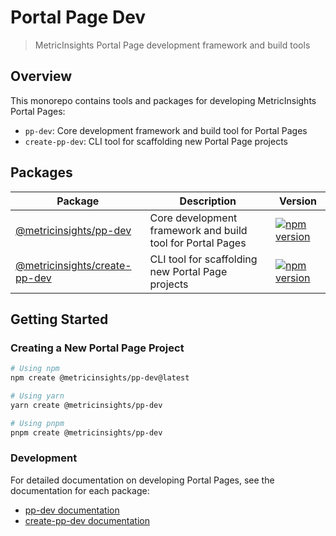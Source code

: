 # Portal Page Dev

> MetricInsights Portal Page development framework and build tools

## Overview

This monorepo contains tools and packages for developing MetricInsights Portal Pages:

- `pp-dev`: Core development framework and build tool for Portal Pages
- `create-pp-dev`: CLI tool for scaffolding new Portal Page projects

## Packages

| Package | Description | Version |
|---------|-------------|---------|
| [@metricinsights/pp-dev](packages/pp-dev) | Core development framework and build tool for Portal Pages | [![npm version](https://img.shields.io/npm/v/@metricinsights/pp-dev)](https://www.npmjs.com/package/@metricinsights/pp-dev) |
| [@metricinsights/create-pp-dev](packages/create-pp-dev) | CLI tool for scaffolding new Portal Page projects | [![npm version](https://img.shields.io/npm/v/@metricinsights/create-pp-dev)](https://www.npmjs.com/package/@metricinsights/create-pp-dev) |

## Getting Started

### Creating a New Portal Page Project

```bash
# Using npm
npm create @metricinsights/pp-dev@latest

# Using yarn
yarn create @metricinsights/pp-dev

# Using pnpm
pnpm create @metricinsights/pp-dev
```

### Development

For detailed documentation on developing Portal Pages, see the documentation for each package:

- [pp-dev documentation](packages/pp-dev/README.md)
- [create-pp-dev documentation](packages/create-pp-dev/README.md)
